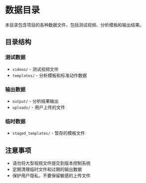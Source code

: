 # 数据目录

本目录包含项目的各种数据文件，包括测试视频、分析模板和输出结果。

## 目录结构

### 测试数据
- `videos/` - 测试视频文件
- `templates/` - 分析模板和标准动作数据

### 输出数据
- `output/` - 分析结果输出
- `uploads/` - 用户上传的文件

### 临时数据
- `staged_templates/` - 暂存的模板文件

## 注意事项

- 请勿将大型视频文件提交到版本控制系统
- 定期清理临时文件和过期的输出数据
- 保护用户隐私，不要保留敏感的上传文件